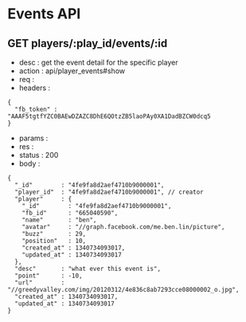 # Events API

## GET players/:play_id/events/:id

- desc    : get the event detail for the specific player
- action  : api/player_events#show
- req     :
- headers :

<!---->

    {
      "fb_token" : "AAAF5tgtfYZC0BAEwDZAZC8DhE6QOtzZB5laoPAy0XA1DadBZCW0dcq5
    }

- params  :
- res     :
- status  : 200
- body    :

<!---->

    {
      "_id"        : "4fe9fa8d2aef4710b9000001",
      "player_id"  : "4fe9fa8d2aef4710b9000001", // creator
      "player"     : {
        "_id"        : "4fe9fa8d2aef4710b9000001",
        "fb_id"      : "665040590",
        "name"       : "ben",
        "avatar"     : "//graph.facebook.com/me.ben.lin/picture",
        "buzz"       : 29,
        "position"   : 10,
        "created_at" : 1340734093017,
        "updated_at" : 1340734093017
      },
      "desc"       : "what ever this event is",
      "point"      : -10,
      "url"        : "//greedyvalley.com/img/20120312/4e836c8ab7293cce08000002_o.jpg",
      "created_at" : 1340734093017,
      "updated_at" : 1340734093017
    }
